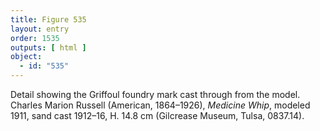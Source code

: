 ```yaml
---
title: Figure 535
layout: entry
order: 1535
outputs: [ html ]
object:
  - id: "535"
---
```


Detail showing the Griffoul foundry mark cast through from the model. Charles Marion Russell (American, 1864–1926), *Medicine Whip*, modeled 1911, sand cast 1912–16, H. 14.8 cm (Gilcrease Museum, Tulsa, 0837.14).

